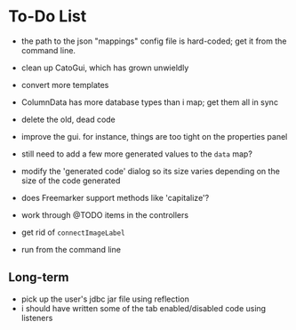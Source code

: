 To-Do List
==========

* the path to the json "mappings" config file is hard-coded; get it from the command line.

* clean up CatoGui, which has grown unwieldly
* convert more templates
* ColumnData has more database types than i map; get them all in sync


* delete the old, dead code
* improve the gui. for instance, things are too tight on the properties panel
* still need to add a few more generated values to the `data` map?
* modify the 'generated code' dialog so its size varies depending on the size of the code generated

* does Freemarker support methods like 'capitalize'?
* work through @TODO items in the controllers
* get rid of `connectImageLabel`

* run from the command line


Long-term
---------

* pick up the user's jdbc jar file using reflection
* i should have written some of the tab enabled/disabled code using listeners

